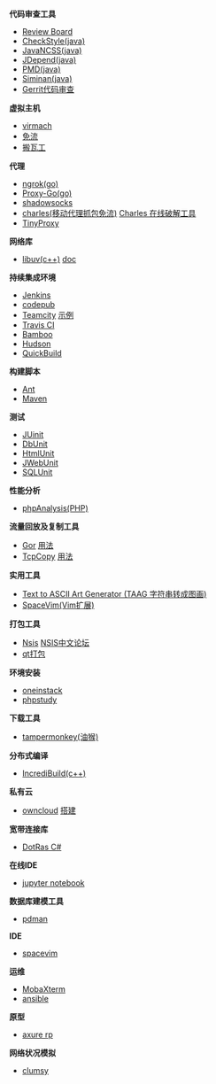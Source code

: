 **代码审查工具**
* [Review Board](https://www.reviewboard.org/downloads/)
* [CheckStyle(java)](http://sourceforge.net/projects/eclipse-cs/files/)
* [JavaNCSS(java)](http://mojo.codehaus.org/javancss-maven-plugin/)
* [JDepend(java)](http://www.clarkware.com/software/JDepend.html)
* [PMD(java)](http://pmd.sourceforge.net/)
* [Siminan(java)](http://www.redhillconsulting.com.au/products/simian/)
* [Gerrit代码审查](https://github.com/GerritCodeReview/gerrit)

**虚拟主机**
* [virmach](https://billing.virmach.com/cart.php?gid=1)
* [免流](http://www.right.com.cn/forum/forum-156-1.html)
* [搬瓦工](https://bwh88.net/)  

**代理**
* [ngrok(go)](https://github.com/inconshreveable/ngrok)  
* [Proxy-Go(go)](https://github.com/snail007/goproxy)
* [shadowsocks](https://github.com/shadowsocks)
* [charles(移动代理抓包免流)](https://www.charlesproxy.com/latest-release/download.do#)  [Charles 在线破解工具](https://www.zzzmode.com/mytools/charles/)  
* [TinyProxy](http://tinyproxy.github.io/)

**网络库**
* [libuv(c++)](http://libuv.org/)    [doc](http://luohaha.github.io/Chinese-uvbook/)

**持续集成环境**
*  [Jenkins](https://jenkins.io/)
*  [codepub](https://github.com/bzppx/bzppx-codepub)
*  [Teamcity](https://www.jetbrains.com/teamcity/)    [示例](https://www.cnblogs.com/sparkdev/p/5988583.html)  
*  [Travis CI](http://travis-ci.org/)
*  [Bamboo](http://www.atlassian.com/software/bamboo)
*  [Hudson](http://hudson-ci.org/)
*  [QuickBuild](http://www.pmease.com/)

**构建脚本**
* [Ant](http://ant.apache.org/)
* [Maven](http://maven.apache.org/)

**测试**
* [JUinit](https://junit.org/)
* [DbUnit](http://dbunit.sourceforge.net/)
* [HtmlUnit](http://htmlunit.sourceforge.net/)
* [JWebUnit](https://jwebunit.github.io/jwebunit/)
* [SQLUnit](http://sqlunit.sourceforge.net/)

**性能分析**
* [phpAnalysis(PHP)](https://github.com/dreamans/phpAnalysis)

**流量回放及复制工具**
* [Gor](https://github.com/buger/goreplay)  [用法](http://blog.csdn.net/niu323/article/details/53783616)
* [TcpCopy](https://github.com/wangbin579/tcpcopy)    [用法](https://www.cnblogs.com/zhaoxd07/articles/4891279.html)  

 **实用工具**
 * [Text to ASCII Art Generator (TAAG 字符串转成图画)](http://patorjk.com/software/taag/)
 * [SpaceVim(Vim扩展)](https://www.oschina.net/p/spacevim)  

**打包工具**  
* [Nsis](http://nsis.sourceforge.net/Download)   [NSIS中文论坛](http://www.nsisfans.com/)
* [qt打包](https://blog.csdn.net/shallen320/article/details/44915649)  

**环境安装**
* [oneinstack](https://oneinstack.com/)
* [phpstudy](http://www.phpstudy.net/)

**下载工具**  
* [tampermonkey(油猴)](http://tampermonkey.net/)

**分布式编译**
* [IncrediBuild(c++)](https://www.incredibuild.com/)

**私有云**
* [owncloud](https://owncloud.org/)    [搭建](http://www.vpsdaquan.cn/vpsdajianowncloud.html)

**宽带连接库**  
* [DotRas C#](https://archive.codeplex.com/?p=dotras)

**在线IDE**  
* [jupyter notebook](http://jupyter.org/install)

**数据库建模工具**
* [pdman](https://gitee.com/robergroup/pdman)

**IDE**
* [spacevim](https://spacevim.org/cn/quick-start-guide/)

**运维**
* [MobaXterm](https://mobaxterm.mobatek.net/download.html)  
* [ansible](https://docs.ansible.com/)  

**原型**
* [axure rp](https://baike.baidu.com/item/axure%20rp/9653646?fr=aladdin)  

**网络状况模拟**
* [clumsy](https://www.softpedia.com/get/Network-Tools/Network-Testing/clumsy.shtml)